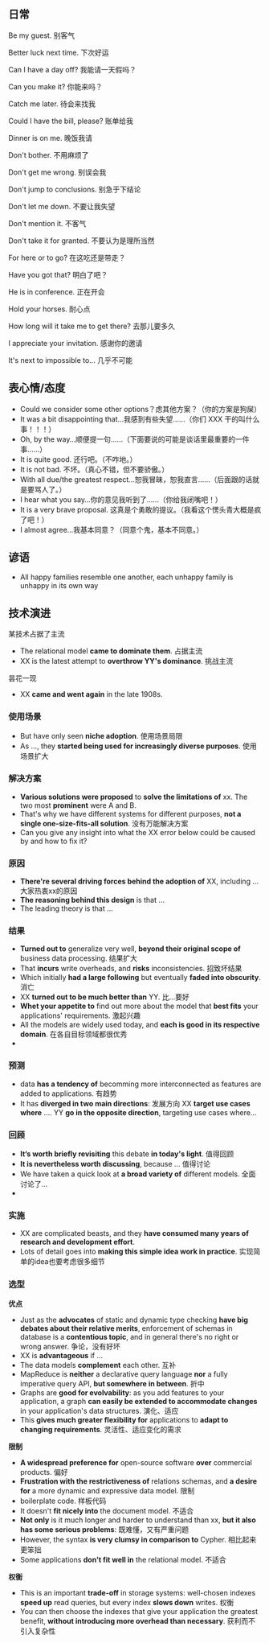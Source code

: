 ## 日常

Be my guest. 别客气

Better luck next time. 下次好运



Can I have a day off? 我能请一天假吗？

Can you make it? 你能来吗？

Catch me later. 待会来找我

Could I have the bill, please? 账单给我



Dinner is on me. 晚饭我请

Don't bother. 不用麻烦了

Don't get me wrong. 别误会我

Don't jump to conclusions. 别急于下结论

Don't let me down. 不要让我失望

Don't mention it. 不客气

Don't take it for granted. 不要认为是理所当然



For here or to go? 在这吃还是带走？



Have you got that? 明白了吧？

He is in conference. 正在开会

Hold your horses. 耐心点

How long will it take me to get there? 去那儿要多久



I appreciate your invitation. 感谢你的邀请

It's next to impossible to... 几乎不可能



## 表心情/态度

- Could we consider some other options？虑其他方案？（你的方案是狗屎）
- It was a bit disappointing that…我感到有些失望……（你们 XXX 干的叫什么事！！！）
- Oh, by the way…顺便提一句……（下面要说的可能是谈话里最重要的一件事……）
- It is quite good. 还行吧。（不咋地。）
- It is not bad. 不坏。（真心不错，但不要骄傲。）
- With all due/the greatest respect…恕我冒昧，恕我直言……（后面跟的话就是要骂人了。）
- I hear what you say…你的意见我听到了……（你给我闭嘴吧！）
- It is a very brave proposal. 这真是个勇敢的提议。（我看这个愣头青大概是疯了吧！）
- I almost agree…我基本同意？（同意个鬼，基本不同意。）



## 谚语

- All happy families resemble one another, each unhappy family is unhappy in its own way







## 技术演进

某技术占据了主流

- The relational model **came to dominate them**. 占据主流
- XX is the latest attempt to **overthrow YY's dominance**. 挑战主流



昙花一现

- XX **came and went again** in the late 1908s.



### 使用场景

- But have only seen **niche adoption**. 使用场景局限
- As ..., they **started being used for increasingly diverse purposes**.  使用场景扩大



### 解决方案

- **Various solutions were proposed** to **solve the limitations of** xx. The two most **prominent** were A and B. 
- That's why we have different systems for different purposes, **not a single one-size-fits-all solution**. 没有万能解决方案
- Can you give any insight into what the XX error below could be caused by and how to fix it?



### 原因

- **There're several driving forces behind the adoption of** XX, including ...  大家热衷xx的原因
- **The reasoning behind this design** is that ... 
- The leading theory is that ...



### 结果

- **Turned out to** generalize very well, **beyond their original scope of** business data processing. 结果扩大
- That **incurs** write overheads, and **risks** inconsistencies. 招致坏结果
- Which initially **had a large following** but eventually **faded into obscurity**. 消亡
- XX **turned out to be much better than** YY. 比...要好
- **Whet your appetite to** find out more about the model that **best fits** your applications' requirements. 激起兴趣
- All the models are widely used today, and **each is good in its respective domain**. 在各自目标领域都很优秀
- 





### 预测

- data **has a tendency of** becomming more interconnected as features are added to applications. 有趋势
- It has **diverged in two main directions**: 发展方向
  XX **target use cases where** ....
  YY **go in the opposite direction**, targeting use cases where... 



### 回顾

- **It‘s worth briefly revisiting** this debate **in today's light**. 值得回顾 
- **It is nevertheless worth discussing**, because ... 值得讨论
- We have taken a quick look at **a broad variety of** different models. 全面讨论了...
- 



### 实施

- XX are complicated beasts, and they **have consumed many years of research and development effort**.
- Lots of detail goes into **making this simple idea work in practice**. 实现简单的idea也要考虑很多细节



### 选型

**优点**

- Just as the **advocates** of static and dynamic type checking **have big debates about their relative merits**, enforcement of schemas in database is a **contentious topic**, and in general there's no right or wrong answer. 争论，没有好坏
- XX is **advantageous** if ... 
- The data models **complement** each other. 互补
- MapReduce is **neither** a declarative query language **nor** a fully imperative query API, **but somewhere in between**. 折中
- Graphs are **good for evolvability**: as you add features to your application, a graph **can easily be extended to accommodate changes** in your application's data structures. 演化、适应
- This **gives much greater flexibility for** applications to **adapt to changing requirements**. 灵活性、适应变化的需求



**限制**

- **A widespread preference for** open-source software **over** commercial products. 偏好
- **Frustration with the restrictiveness of** relations schemas, and **a desire for** a more dynamic and expressive data model. 限制
- boilerplate code. 样板代码
- It doesn't **fit nicely into** the document model. 不适合
- **Not only** is it much longer and harder to understand than xx, **but it also has some serious problems**: 既难懂，又有严重问题
- However, the syntax **is very clumsy in comparison to** Cypher. 相比起来更笨拙
- Some applications **don't fit well in** the relational model. 不适合



**权衡**

- This is an important **trade-off** in storage systems: well-chosen indexes **speed up**  read queries, but every index **slows down** writes. 权衡
- You can then choose the indexes that give your application the greatest benefit, **without introducing more overhead than necessary**. 获利而不引入复杂性


